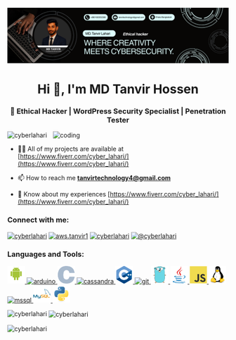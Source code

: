 ![logo](https://github.com/cyberlahari/cyberlahari/blob/main/%2B8801920552389.png)
<h1 align="center">Hi 👋, I'm MD Tanvir Hossen</h1>
<h3 align="center">🔐 Ethical Hacker | WordPress Security Specialist | Penetration Tester</h3>

<img align="right" alt="coding" width="400" src="https://cdn.dribbble.com/userupload/42154896/file/original-e82e9f3d04ed4fe2ac4da58f079e8b1a.gif">

<p align="left"> <img src="https://komarev.com/ghpvc/?username=cyberlahari&label=Profile%20views&color=0e75b6&style=flat" alt="cyberlahari" /> </p>

- 👨‍💻 All of my projects are available at [https://www.fiverr.com/cyber_lahari/](https://www.fiverr.com/cyber_lahari/)

- 📫 How to reach me **tanvirtechnology4@gmail.com**

- 📄 Know about my experiences [https://www.fiverr.com/cyber_lahari/](https://www.fiverr.com/cyber_lahari/)

<h3 align="left">Connect with me:</h3>
<p align="left">
<a href="https://twitter.com/cyberlahari" target="blank"><img align="center" src="https://raw.githubusercontent.com/rahuldkjain/github-profile-readme-generator/master/src/images/icons/Social/twitter.svg" alt="cyberlahari" height="30" width="40" /></a>
<a href="https://fb.com/aws.tanvir1" target="blank"><img align="center" src="https://raw.githubusercontent.com/rahuldkjain/github-profile-readme-generator/master/src/images/icons/Social/facebook.svg" alt="aws.tanvir1" height="30" width="40" /></a>
<a href="https://instagram.com/cyberlahari" target="blank"><img align="center" src="https://raw.githubusercontent.com/rahuldkjain/github-profile-readme-generator/master/src/images/icons/Social/instagram.svg" alt="cyberlahari" height="30" width="40" /></a>
<a href="https://www.hackerearth.com/@cyberlahari" target="blank"><img align="center" src="https://raw.githubusercontent.com/rahuldkjain/github-profile-readme-generator/master/src/images/icons/Social/hackerearth.svg" alt="@cyberlahari" height="30" width="40" /></a>
</p>

<h3 align="left">Languages and Tools:</h3>
<p align="left"> <a href="https://developer.android.com" target="_blank" rel="noreferrer"> <img src="https://raw.githubusercontent.com/devicons/devicon/master/icons/android/android-original-wordmark.svg" alt="android" width="40" height="40"/> </a> <a href="https://www.arduino.cc/" target="_blank" rel="noreferrer"> <img src="https://cdn.worldvectorlogo.com/logos/arduino-1.svg" alt="arduino" width="40" height="40"/> </a> <a href="https://www.cprogramming.com/" target="_blank" rel="noreferrer"> <img src="https://raw.githubusercontent.com/devicons/devicon/master/icons/c/c-original.svg" alt="c" width="40" height="40"/> </a> <a href="https://cassandra.apache.org/" target="_blank" rel="noreferrer"> <img src="https://www.vectorlogo.zone/logos/apache_cassandra/apache_cassandra-icon.svg" alt="cassandra" width="40" height="40"/> </a> <a href="https://www.w3schools.com/cpp/" target="_blank" rel="noreferrer"> <img src="https://raw.githubusercontent.com/devicons/devicon/master/icons/cplusplus/cplusplus-original.svg" alt="cplusplus" width="40" height="40"/> </a> <a href="https://git-scm.com/" target="_blank" rel="noreferrer"> <img src="https://www.vectorlogo.zone/logos/git-scm/git-scm-icon.svg" alt="git" width="40" height="40"/> </a> <a href="https://golang.org" target="_blank" rel="noreferrer"> <img src="https://raw.githubusercontent.com/devicons/devicon/master/icons/go/go-original.svg" alt="go" width="40" height="40"/> </a> <a href="https://www.java.com" target="_blank" rel="noreferrer"> <img src="https://raw.githubusercontent.com/devicons/devicon/master/icons/java/java-original.svg" alt="java" width="40" height="40"/> </a> <a href="https://developer.mozilla.org/en-US/docs/Web/JavaScript" target="_blank" rel="noreferrer"> <img src="https://raw.githubusercontent.com/devicons/devicon/master/icons/javascript/javascript-original.svg" alt="javascript" width="40" height="40"/> </a> <a href="https://www.linux.org/" target="_blank" rel="noreferrer"> <img src="https://raw.githubusercontent.com/devicons/devicon/master/icons/linux/linux-original.svg" alt="linux" width="40" height="40"/> </a> <a href="https://www.microsoft.com/en-us/sql-server" target="_blank" rel="noreferrer"> <img src="https://www.svgrepo.com/show/303229/microsoft-sql-server-logo.svg" alt="mssql" width="40" height="40"/> </a> <a href="https://www.mysql.com/" target="_blank" rel="noreferrer"> <img src="https://raw.githubusercontent.com/devicons/devicon/master/icons/mysql/mysql-original-wordmark.svg" alt="mysql" width="40" height="40"/> </a> <a href="https://www.python.org" target="_blank" rel="noreferrer"> <img src="https://raw.githubusercontent.com/devicons/devicon/master/icons/python/python-original.svg" alt="python" width="40" height="40"/> </a> </p>

<p><img align="left" src="https://github-readme-stats.vercel.app/api/top-langs?username=cyberlahari&show_icons=true&locale=en&layout=compact" alt="cyberlahari" /></p>

<p>&nbsp;<img align="center" src="https://github-readme-stats.vercel.app/api?username=cyberlahari&show_icons=true&locale=en" alt="cyberlahari" /></p>

<p><img align="center" src="https://github-readme-streak-stats.herokuapp.com/?user=cyberlahari&" alt="cyberlahari" /></p>
